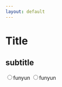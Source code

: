 ```yaml
---
layout: default
---
```


Title
====

subtitle
-----

<input type=radio>funyun
<input type=radio>funyun
